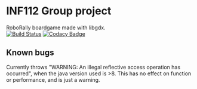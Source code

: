 # INF112 Group project
RoboRally boardgame made with libgdx. <br/>
[![Build Status](https://travis-ci.com/inf112-v20/G-Unit.svg?branch=master)](https://travis-ci.com/inf112-v20/G-Unit)
[![Codacy Badge](https://api.codacy.com/project/badge/Grade/ff6ed6656586423f8c55fdefb4913b1b)](https://www.codacy.com/gh/inf112-v20/G-Unit?utm_source=github.com&amp;utm_medium=referral&amp;utm_content=inf112-v20/G-Unit&amp;utm_campaign=Badge_Grade)


## Known bugs
Currently throws "WARNING: An illegal reflective access operation has occurred", 
when the java version used is >8. This has no effect on function or performance, and is just a warning.



